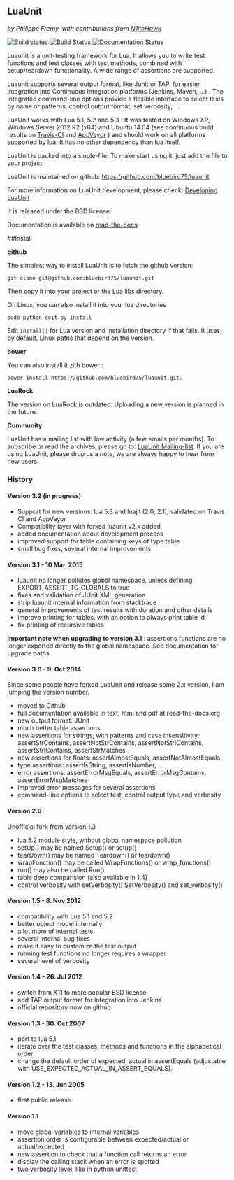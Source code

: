 ## LuaUnit  
*by Philippe Fremy, with contributions from [N1iteHawk](https://github.com/n1tehawk)*

[![Build status](https://ci.appveyor.com/api/projects/status/us6uh4e5q597jj54?svg=true&passingText=Windows%20Build%20passing&failingText=Windows%20Build%20failed)](https://ci.appveyor.com/project/bluebird75/luaunit)
[![Build Status](https://travis-ci.org/bluebird75/luaunit.svg?branch=master)](https://travis-ci.org/bluebird75/luaunit)
[![Documentation Status](https://readthedocs.org/projects/luaunit/badge/?version=latest)](https://readthedocs.org/projects/luaunit/?badge=latest)

Luaunit is a unit-testing framework for Lua. It allows you 
to write test functions and test classes with test methods, combined with 
setup/teardown functionality. A wide range of assertions are supported.

Luaunit supports several output format, like Junit or TAP, for easier integration
into Continuous Integration platforms (Jenkins, Maven, ...) . The integrated command-line 
options provide a flexible interface to select tests by name or patterns, control output 
format, set verbosity, ...

LuaUnit works with Lua 5.1, 5.2 and 5.3 . It was tested on Windows XP, Windows Server 2012 R2 (x64) and Ubuntu 14.04 (see 
continuous build results on [Travis-CI](https://travis-ci.org/bluebird75/luaunit) and [AppVeyor](https://ci.appveyor.com/project/bluebird75/luaunit) ) and should work on all platforms supported by lua.
It has no other dependency than lua itself. 

LuaUnit is packed into a single-file. To make start using it, just add the file to your project.

LuaUnit is maintained on github:
https://github.com/bluebird75/luaunit

For more information on LuaUnit development, please check: [Developing LuaUnit](http://luaunit.readthedocs.org/en/latest/#developing-luaunit)

It is released under the BSD license.

Documentation is available on
[read-the-docs](http://luaunit.readthedocs.org/en/latest/)

##Install

**github** 

The simplest way to install LuaUnit is to fetch the github version:

    git clone git@github.com:bluebird75/luaunit.git

Then copy it into your project or the Lua libs directory.

On Linux, you can also install it into your lua directories

    sudo python doit.py install

Edit `install()` for Lua version and installation directory if that
fails. It uses, by default, Linux paths that depend on the version. 

**bower**

You can also install it zith bower :

    bower install https://github.com/bluebird75/luaunit.git.


**LuaRock**

The version on LuaRock is outdated. Uploading a new version is planned in the future.


**Community**

LuaUnit has a mailing list with low activity (a few emails per months). To subscribe or read the archives, please go to: [LuaUnit Mailing-list](http://lists.freehackers.org/list/luaunit%40freehackers.org/). If you are using LuaUnit, please drop us a note, we are always happy to hear from new users.

### History 

#### Version 3.2 (in progress)
* Support for new versions: lua 5.3 and luajit (2.0, 2.1), validated on Travis CI and AppVeyor
* Compatibility layer with forked luaunit v2.x added
* added documentation about development process
* improved support for table containing keys of type table
* small bug fixes, several internal improvements

#### Version 3.1 - 10 Mar. 2015
* luaunit no longer pollutes global namespace, unless defining EXPORT_ASSERT_TO_GLOBALS to true
* fixes and validation of JUnit XML generation
* strip luaunit internal information from stacktrace
* general improvements of test results with duration and other details
* improve printing for tables, with an option to always print table id
* fix printing of recursive tables 

**Important note when upgrading to version 3.1** : assertions functions are
no longer exported directly to the global namespace. See documentation for upgrade
paths.

#### Version 3.0 - 9. Oct 2014

Since some people have forked LuaUnit and release some 2.x version, I am
jumping the version number.

- moved to Github
- full documentation available in text, html and pdf at read-the-docs.org
- new output format: JUnit
- much better table assertions
- new assertions for strings, with patterns and case insensitivity: assertStrContains, 
  assertNotStrContains, assertNotStrIContains, assertStrIContains, assertStrMatches
- new assertions for floats: assertAlmostEquals, assertNotAlmostEquals
- type assertions: assertIsString, assertIsNumber, ...
- error assertions: assertErrorMsgEquals, assertErrorMsgContains, assertErrorMsgMatches
- improved error messages for several assertions
- command-line options to select test, control output type and verbosity

#### Version 2.0
Unofficial fork from version 1.3
- lua 5.2 module style, without global namespace pollution
- setUp() may be named Setup() or setup()
- tearDown() may be named Teardown() or teardown()
- wrapFunction() may be called WrapFunctions() or wrap_functions()
- run() may also be called Run()
- table deep comparision (also available in 1.4)
- control verbosity with setVerbosity() SetVerbosity() and set_verbosity()

#### Version 1.5 - 8. Nov 2012
- compatibility with Lua 5.1 and 5.2
- better object model internally
- a lot more of internal tests
- several internal bug fixes
- make it easy to customize the test output
- running test functions no longer requires a wrapper
- several level of verbosity


#### Version 1.4 - 26. Jul 2012
- switch from X11 to more popular BSD license
- add TAP output format for integration into Jenkins
- official repository now on github


#### Version 1.3 - 30. Oct 2007
- port to lua 5.1
- iterate over the test classes, methods and functions in the alphabetical order
- change the default order of expected, actual in assertEquals (adjustable with USE_EXPECTED_ACTUAL_IN_ASSERT_EQUALS).


#### Version 1.2 - 13. Jun 2005  
- first public release


#### Version 1.1
- move global variables to internal variables
- assertion order is configurable between expected/actual or actual/expected
- new assertion to check that a function call returns an error
- display the calling stack when an error is spotted
- two verbosity level, like in python unittest

